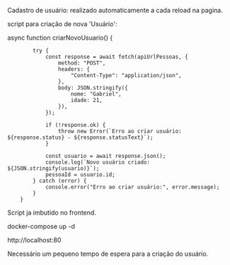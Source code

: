 Cadastro de usuário: realizado automaticamente a cada reload na pagina.

script para criação de nova 'Usuário':


async function criarNovoUsuario() {
           
            try {
                const response = await fetch(apiUrlPessoas, {
                    method: "POST",
                    headers: {
                        "Content-Type": "application/json",
                    },
                    body: JSON.stringify({
                        nome: "Gabriel",
                        idade: 21,
                    }),
                });

                if (!response.ok) {
                    throw new Error(`Erro ao criar usuário: ${response.status} - ${response.statusText}`);
                }

                const usuario = await response.json();
                console.log(`Novo usuário criado: ${JSON.stringify(usuario)}`);
                pessoaId = usuario.id;
            } catch (error) {
                console.error("Erro ao criar usuário:", error.message);
            }
        }
        

  Script ja imbutido no frontend.

  

docker-compose up -d

http://localhost:80

Necessário um pequeno tempo de espera para a criação do usuário.
